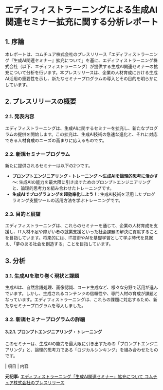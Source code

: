 # エディフィストラーニングによる生成AI関連セミナー拡充に関する分析レポート

## 1. 序論

本レポートは、コムチュア株式会社のプレスリリース「エディフィストラーニング『生成AI関連セミナー』拡充について」を基に、エディフィストラーニング株式会社（以下、エディフィストラーニング）が提供する生成AI関連セミナーの拡充について分析を行います。本プレスリリースは、企業の人材育成における生成AI活用の重要性を示し、新たなセミナープログラムの導入とその目的を明らかにしています。

## 2. プレスリリースの概要

### 2.1. 発表内容

エディフィストラーニングは、生成AIに関するセミナーを拡充し、新たなプログラムの提供を開始します。この拡充は、生成AI技術の急速な進化と、それに対応できる人材育成のニーズの高まりに応えるものです。

### 2.2. 新規セミナープログラム

新たに提供されるセミナーは以下の2つです。

* **プロンプトエンジニアリング・トレーニング ～生成AIを論理的思考に活かす～**: 生成AIの能力を最大限に引き出すためのプロンプトエンジニアリングと、論理的思考力を組み合わせたトレーニングです。
* **生成AIでプログラミングを超効率化しよう！**: 生成AI技術を活用したプログラミング支援ツールの活用方法を学ぶトレーニングです。

### 2.3. 目的と展望

エディフィストラーニングは、これらのセミナーを通じて、企業の人材育成を支援し、IT人材不足や障がい者の就業支援といった社会課題の解決に貢献することを目指しています。将来的には、IT技術やAIを基礎学習として学ぶ時代を見据え、「夢のある社会を創造する」ことを目指しています。

## 3. 分析

### 3.1. 生成AIを取り巻く現状と課題

生成AIは、自然言語処理、画像認識、コード生成など、様々な分野で活用が進んでいます。しかし、生成されるコンテンツの信頼性や、専門人材の育成が課題となっています。エディフィストラーニングは、これらの課題に対応するため、新たなセミナープログラムを導入しました。

### 3.2. 新規セミナープログラムの詳細

#### 3.2.1. プロンプトエンジニアリング・トレーニング

このセミナーは、生成AIの能力を最大限に引き出すための「プロンプトエンジニアリング」と、論理的思考力である「ロジカルシンキング」を組み合わせたものです。

| 項目 | 内容 

**元記事:** [エディフィストラーニング「生成AI関連セミナー」拡充について コムチュア株式会社のプレスリリース](https://prtimes.jp/main/html/rd/p/000000007.000145778.html)